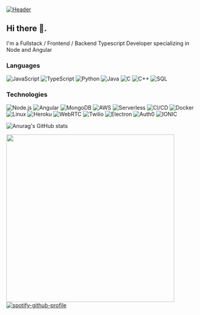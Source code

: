 [![Header](https://github.com/jngisiro/jngisiro/raw/main/info.gif)](http://ngisiro.vercel.app/)<!-- If you want the template for my gif, email me! -->

## Hi there 👋. 

I'm a Fullstack / Frontend / Backend Typescript Developer specializing in Node and Angular

### Languages

![JavaScript](https://img.shields.io/badge/-JavaScript-000?&logo=JavaScript&logoColor=ddc508)
![TypeScript](https://img.shields.io/badge/-TypeScript-000?&logo=TypeScript&logoColor=007ACC)
![Python](https://img.shields.io/badge/-Python-000?&logo=python)
![Java](https://img.shields.io/badge/-Java-000?&logo=Java&logoColor=007396)
![C](https://img.shields.io/badge/-C-000?&logo=C)
![C++](https://img.shields.io/badge/-C++-000?&logo=c%2b%2b&logoColor=00599C)
![SQL](https://img.shields.io/badge/-SQL-000?&logo=MySQL&logoColor=4479A1)

### Technologies

![Node.js](https://img.shields.io/badge/-Node.js-000?&logo=node.js)
![Angular](https://img.shields.io/badge/-Angular-000?&logo=Angular&logoColor=FF0000)
![MongoDB](https://img.shields.io/badge/-MongoDB-000?&logo=mongodb&logoColor=04CB40)
![AWS](https://img.shields.io/badge/-AWS-000?&logo=Amazon-AWS&logoColor=FF9900)
![Serverless](https://img.shields.io/badge/-Serverless-000?&logo=Serverless&logoColor=#FF0000)
![CI/CD](https://img.shields.io/badge/-CI%2FCD-000?&logo=CircleCI&logoColor=888)
![Docker](https://img.shields.io/badge/-Docker-000?&logo=Docker)
![Linux](https://img.shields.io/badge/-Linux-000?&logo=Linux&logoColor=FCC624)
![Heroku](https://img.shields.io/badge/-Heroku-000?&logo=Heroku&logoColor=00FF00)
![WebRTC](https://img.shields.io/badge/-WebRTC-000?&logo=webrtc&logoColor=ECFF2E)
![Twilio](https://img.shields.io/badge/-Twilio-000?&logo=Twilio&logoColor=FF5733)
![Electron](https://img.shields.io/badge/-Electron%20JS-000?&logo=electron&logoColor=ffffff)
![Auth0](https://img.shields.io/badge/-Auth0-000?&logo=auth0&logoColor=FF5733)
![IONIC](https://img.shields.io/badge/-IONIC-000?&logo=ionic)

![Anurag's GitHub stats](https://github-readme-stats.vercel.app/api?username=jngisiro&show_icons=true&theme=dark)

[<img src="https://safewater-bucket.s3.eu-west-2.amazonaws.com/linkedin.jpg" width="auto" height="440">](https://www.linkedin.com/in/jngisiro/) [![spotify-github-profile](https://spotify-github-profile.vercel.app/api/view?uid=ug5zavf5i9g4h4rfoxoe4rp8e&cover_image=true&theme=default)](https://github.com/jngisiro) 
